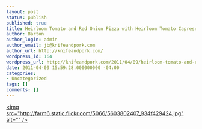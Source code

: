 ```yaml
---
layout: post
status: publish
published: true
title: Heirloom Tomato and Red Onion Pizza with Heirloom Tomato Caprese Salad
author: Barton
author_login: admin
author_email: jb@knifeandpork.com
author_url: http://knifeandpork.com/
wordpress_id: 164
wordpress_url: http://knifeandpork.com/2011/04/09/heirloom-tomato-and-red-onion-pizza-with-heirloom-tomato-caprese-salad/
date: 2011-04-09 15:59:28.000000000 -04:00
categories:
- Uncategorized
tags: []
comments: []
---
```

<a title="photo sharing" href="http:&#47;&#47;www.flickr.com&#47;photos&#47;phy5ics&#47;5603802407&#47;"><img src="http:&#47;&#47;farm6.static.flickr.com&#47;5066&#47;5603802407_934f429424.jpg" alt="" &#47;></a>
